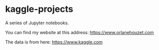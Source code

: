 # kaggle-projects
 A series of Jupyter notebooks.

You can find my website at this address: https://www.orlanehouzet.com

The data is from here: https://www.kaggle.com

